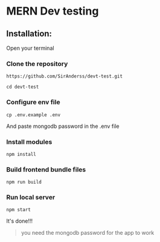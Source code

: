 # MERN Dev testing

## Installation:

Open your terminal

### Clone the repository

```
https://github.com/SirAnderss/devt-test.git

cd devt-test
```

### Configure env file

```
cp .env.example .env
```

And paste mongodb password in the .env file

### Install modules

```
npm install
```

### Build frontend bundle files

```
npm run build
```

### Run local server

```
npm start
```

It's done!!!

> you need the mongodb password for the app to work
